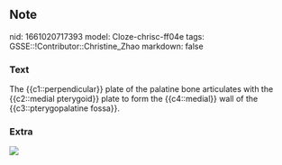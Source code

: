 ## Note
nid: 1661020717393
model: Cloze-chrisc-ff04e
tags: GSSE::!Contributor::Christine_Zhao
markdown: false

### Text
<div>
  <div>
    <div>
      The {{c1::perpendicular}} plate of the palatine bone
      articulates with the {{c2::medial pterygoid}} plate to form
      the {{c4::medial}} wall of the {{c3::pterygopalatine fossa}}.
    </div>
  </div>
</div>

### Extra
<img src="070417_1004_Pterygopala1.jpg">
